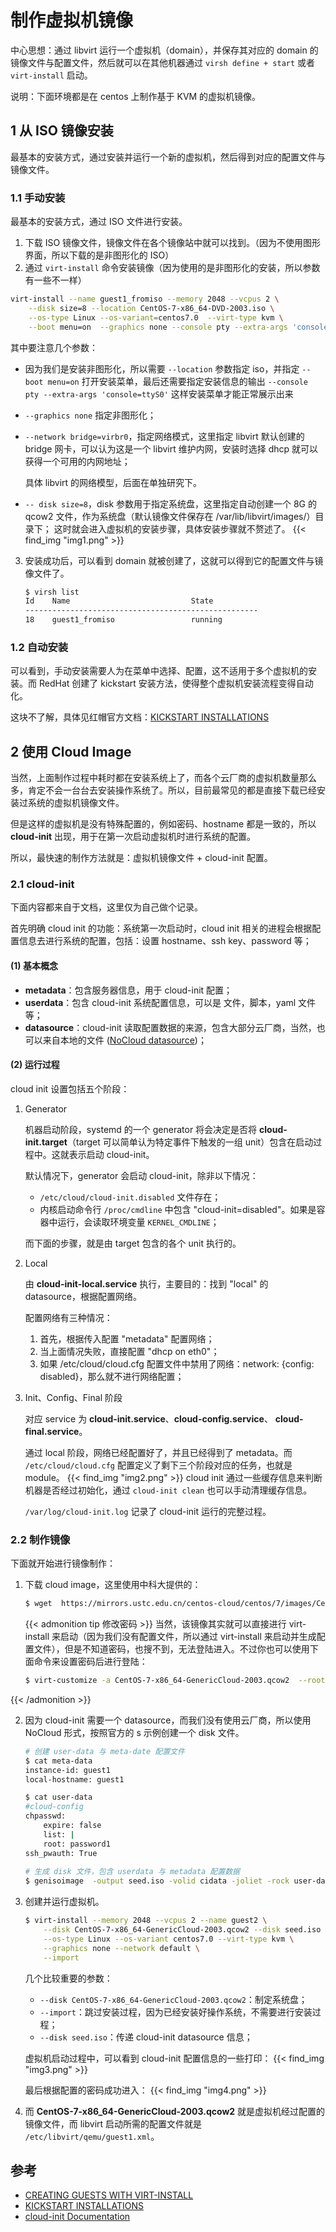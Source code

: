 # 制作虚拟机镜像


中心思想：通过 libvirt 运行一个虚拟机（domain），并保存其对应的 domain 的镜像文件与配置文件，然后就可以在其他机器通过 `virsh define + start` 或者 `virt-install` 启动。

说明：下面环境都是在 centos 上制作基于 KVM 的虚拟机镜像。

## 1 从 ISO 镜像安装
最基本的安装方式，通过安装并运行一个新的虚拟机，然后得到对应的配置文件与镜像文件。

### 1.1 手动安装
最基本的安装方式，通过 ISO 文件进行安装。
1. 下载 ISO 镜像文件，镜像文件在各个镜像站中就可以找到。（因为不使用图形界面，所以下载的是非图形化的 ISO）
2. 通过 `virt-install` 命令安装镜像（因为使用的是非图形化的安装，所以参数有一些不一样）
```bash
virt-install --name guest1_fromiso --memory 2048 --vcpus 2 \
    --disk size=8 --location CentOS-7-x86_64-DVD-2003.iso \
    --os-type Linux --os-variant=centos7.0  --virt-type kvm \
    --boot menu=on  --graphics none --console pty --extra-args 'console=ttyS0'
```
其中要注意几个参数：
* 因为我们是安装非图形化，所以需要 `--location` 参数指定 iso，并指定 `--boot menu=on` 打开安装菜单，最后还需要指定安装信息的输出 `--console pty --extra-args 'console=ttyS0'` 这样安装菜单才能正常展示出来
* `--graphics none` 指定非图形化；
* `--network bridge=virbr0`，指定网络模式，这里指定 libvirt 默认创建的 bridge 网卡，可以认为这是一个 libvirt 维护内网，安装时选择 dhcp 就可以获得一个可用的内网地址；

  具体 libvirt 的网络模型，后面在单独研究下。
* `-- disk size=8`，disk 参数用于指定系统盘，这里指定自动创建一个 8G 的 qcow2 文件，作为系统盘（默认镜像文件保存在 /var/lib/libvirt/images/）目录下；
这时就会进入虚拟机的安装步骤，具体安装步骤就不赘述了。
{{< find_img "img1.png" >}}
3. 安装成功后，可以看到 domain 就被创建了，这就可以得到它的配置文件与镜像文件了。
   ```bash
   $ virsh list
   Id    Name                           State
   ----------------------------------------------------
   18    guest1_fromiso                 running
   ```

### 1.2 自动安装
可以看到，手动安装需要人为在菜单中选择、配置，这不适用于多个虚拟机的安装。而 RedHat 创建了 kickstart 安装方法，使得整个虚拟机安装流程变得自动化。

这块不了解，具体见红帽官方文档：[KICKSTART INSTALLATIONS](https://access.redhat.com/documentation/en-us/red_hat_enterprise_linux/6/html/installation_guide/ch-kickstart2#s1-kickstart2-whatis)

## 2 使用 Cloud Image
当然，上面制作过程中耗时都在安装系统上了，而各个云厂商的虚拟机数量那么多，肯定不会一台台去安装操作系统了。所以，目前最常见的都是直接下载已经安装过系统的虚拟机镜像文件。

但是这样的虚拟机是没有特殊配置的，例如密码、hostname 都是一致的，所以 **cloud-init** 出现，用于在第一次启动虚拟机时进行系统的配置。

所以，最快速的制作方法就是：虚拟机镜像文件 + cloud-init 配置。

### 2.1 cloud-init
下面内容都来自于文档，这里仅为自己做个记录。

首先明确 cloud init 的功能：系统第一次启动时，cloud init 相关的进程会根据配置信息去进行系统的配置，包括：设置 hostname、ssh key、password 等；

#### (1) 基本概念
* **metadata**：包含服务器信息，用于 cloud-init 配置；
* **userdata**：包含 cloud-init 系统配置信息，可以是 文件，脚本，yaml 文件等；
* **datasource**：cloud-init 读取配置数据的来源，包含大部分云厂商，当然，也可以来自本地的文件 ([NoCloud datasource](https://cloudinit.readthedocs.io/en/latest/topics/datasources/nocloud.html))；

#### (2) 运行过程
cloud init 设置包括五个阶段：
1. Generator
  
   机器启动阶段，systemd 的一个 generator 将会决定是否将 **cloud-init.target**（target 可以简单认为特定事件下触发的一组 unit）包含在启动过程中。这就表示启动 cloud-init。

   默认情况下，generator 会启动 cloud-init，除非以下情况：
   * `/etc/cloud/cloud-init.disabled` 文件存在；
   * 内核启动命令行 `/proc/cmdline` 中包含 "cloud-init=disabled"。如果是容器中运行，会读取环境变量 `KERNEL_CMDLINE`；

   而下面的步骤，就是由 target 包含的各个 unit 执行的。

2. Local

   由 **cloud-init-local.service** 执行，主要目的：找到 "local" 的 datasource，根据配置网络。

   配置网络有三种情况：
   1. 首先，根据传入配置 "metadata" 配置网络；
   2. 当上面情况失败，直接配置 "dhcp on eth0"；
   3. 如果 /etc/cloud/cloud.cfg 配置文件中禁用了网络：network: {config: disabled}，那么就不进行网络配置；
3. Init、Config、Final 阶段

   对应 service 为 **cloud-init.service**、**cloud-config.service**、 **cloud-final.service**。
   
   通过 local 阶段，网络已经配置好了，并且已经得到了 metadata。而 `/etc/cloud/cloud.cfg` 配置定义了剩下三个阶段对应的任务，也就是 module。
   {{< find_img "img2.png" >}}
   cloud init 通过一些缓存信息来判断机器是否经过初始化，通过 `cloud-init clean` 也可以手动清理缓存信息。

   `/var/log/cloud-init.log` 记录了 cloud-init 运行的完整过程。

### 2.2 制作镜像
下面就开始进行镜像制作：
1. 下载 cloud image，这里使用中科大提供的：
   ```bash
   $ wget  https://mirrors.ustc.edu.cn/centos-cloud/centos/7/images/CentOS-7-x86_64-GenericCloud-2003.qcow2
   ```
   {{< admonition tip 修改密码 >}}
   当然，该镜像其实就可以直接进行 virt-install 来启动（因为我们没有配置文件，所以通过 virt-install 来启动并生成配置文件），但是不知道密码，也搜不到，无法登陆进入。不过你也可以使用下面命令来设置密码后进行登陆：
   ```bash
   $ virt-customize -a CentOS-7-x86_64-GenericCloud-2003.qcow2  --root-password password:yourpassword
   ```
{{< /admonition >}}

2. 因为 cloud-init 需要一个 datasource，而我们没有使用云厂商，所以使用 NoCloud 形式，按照官方的 s 示例创建一个 disk 文件。
   ```bash
   # 创建 user-data 与 meta-date 配置文件
   $ cat meta-data
   instance-id: guest1
   local-hostname: guest1
   
   $ cat user-data
   #cloud-config
   chpasswd:
       expire: false
       list: |
       root: password1
   ssh_pwauth: True
   	
   # 生成 disk 文件，包含 userdata 与 metadata 配置数据
   $ genisoimage  -output seed.iso -volid cidata -joliet -rock user-data meta-data
   ```
3. 创建并运行虚拟机。
   ```bash
   $ virt-install --memory 2048 --vcpus 2 --name guest2 \
       --disk CentOS-7-x86_64-GenericCloud-2003.qcow2 --disk seed.iso \
       --os-type Linux --os-variant centos7.0 --virt-type kvm \
       --graphics none --network default \
       --import
   ```
   几个比较重要的参数：
   * `--disk CentOS-7-x86_64-GenericCloud-2003.qcow2`：制定系统盘；
   * `--import`：跳过安装过程，因为已经安装好操作系统，不需要进行安装过程；
   * `--disk seed.iso`：传递 cloud-init datasource 信息；

   虚拟机启动过程中，可以看到 cloud-init 配置信息的一些打印：
   {{< find_img "img3.png" >}}

   最后根据配置的密码成功进入：
   {{< find_img "img4.png" >}}
4. 而 **CentOS-7-x86_64-GenericCloud-2003.qcow2** 就是虚拟机经过配置的镜像文件，而 libvirt 启动所需的配置文件就是 `/etc/libvirt/qemu/guest1.xml`。

## 参考
* [CREATING GUESTS WITH VIRT-INSTALL](https://access.redhat.com/documentation/en-us/red_hat_enterprise_linux/7/html/virtualization_deployment_and_administration_guide/sect-guest_virtual_machine_installation_overview-creating_guests_with_virt_install)
* [KICKSTART INSTALLATIONS](https://access.redhat.com/documentation/en-us/red_hat_enterprise_linux/6/html/installation_guide/ch-kickstart2#s1-kickstart2-whatis)
* [cloud-init Documentation](https://cloudinit.readthedocs.io/en/latest/)
